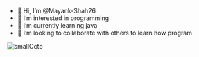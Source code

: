 - 👋 Hi, I’m @Mayank-Shah26
- 👀 I’m interested in programming
- 🌱 I’m currently learning java
- 🤝 I’m looking to collaborate with others to learn how program 

![smallOcto](https://github.com/Mayank-Shah26/Mayank-Shah26/assets/137120134/5cd1af3b-85d4-4099-9ff9-0fa3e62a6ec4)

<!---
Mayank-Shah26/Mayank-Shah26 is a ✨ special ✨ repository because its `README.md` (this file) appears on your GitHub profile.
You can click the Preview link to take a look at your changes.
--->
